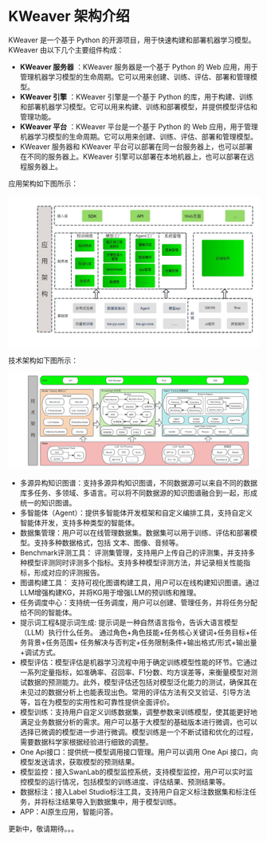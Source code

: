 # KWeaver 架构介绍

KWeaver 是一个基于 Python 的开源项目，用于快速构建和部署机器学习模型。KWeaver 由以下几个主要组件构成：

- **KWeaver 服务器** ：KWeaver 服务器是一个基于 Python 的 Web 应用，用于管理机器学习模型的生命周期。它可以用来创建、训练、评估、部署和管理模型。
- **KWeaver 引擎** ：KWeaver 引擎是一个基于 Python 的库，用于构建、训练和部署机器学习模型。它可以用来构建、训练和部署模型，并提供模型评估和管理功能。
- **KWeaver 平台** ：KWeaver 平台是一个基于 Python 的 Web 应用，用于管理机器学习模型的生命周期。它可以用来创建、训练、评估、部署和管理模型。
- KWeaver 服务器和 KWeaver 平台可以部署在同一台服务器上，也可以部署在不同的服务器上。KWeaver 引擎可以部署在本地机器上，也可以部署在远程服务器上。


应用架构如下图所示：

![KWeaver 应用架构图](../../images/yyjgt.jpg)

技术架构如下图所示：

![KWeaver 技术架构图](../../images/jsjgt.jpg)



- 多源异构知识图谱：支持多源异构知识图谱，不同数据源可以来自不同的数据库多任务、多领域、多语言。可以将不同数据源的知识图谱融合到一起，形成统一的知识图谱。
- 多智能体（Agent）：提供多智能体开发框架和自定义编排工具，支持自定义智能体开发，支持多种类型的智能体。
- 数据集管理：用户可以在线管理数据集。数据集可以用于训练、评估和部署模型。支持多种数据格式，包括 文本、图像、音频等。
- Benchmark评测工具： 评测集管理，支持用户上传自己的评测集，并支持多种模型评测同时评测多个指标。支持多种模型评测方法，并记录相关性能指标，形成对应的评测报告。
- 图谱构建工具： 支持可视化图谱构建工具，用户可以在线构建知识图谱。通过LLM增强构建KG，并将KG用于增强LLM的预训练和推理。
- 任务调度中心：支持统一任务调度，用户可以创建、管理任务，并将任务分配给不同的智能体。
- 提示词工程&提示词生成: 提示词是一种自然语言指令，告诉大语言模型（LLM）执行什么任务。 通过角色+角色技能+任务核心关键词+任务目标+任务背景+任务范围+ 任务解决与否判定+任务限制条件+输出格式/形式+输出量+调试方式。
- 模型评估：模型评估是机器学习流程中用于确定训练模型性能的环节。它通过一系列定量指标，如准确率、召回率、F1分数、均方误差等，来衡量模型对测试数据的预测能力。此外，模型评估还包括对模型泛化能力的测试，确保其在未见过的数据分析上也能表现出色。常用的评估方法有交叉验证、引导方法等，旨在为模型的实用性和可靠性提供全面评价。
- 模型训练：支持用户自定义训练数据集，调整参数来训练模型，使其能更好地满足业务数据分析的需求。用户可以基于大模型的基础版本进行微调，也可以选择已微调的模型进一步进行微调。模型训练是一个不断试错和优化的过程，需要数据科学家根据经验进行细致的调整。
- One Api接口：提供统一模型调用接口管理。用户可以调用 One Api 接口，向模型发送请求，获取模型的预测结果。
- 模型监控：接入SwanLab的模型监控系统，支持模型监控，用户可以实时监控模型的运行情况，包括模型的训练进度、评估结果、预测结果等。
- 数据标注：接入Label Studio标注工具，支持用户自定义标注数据集和标注任务，并将标注结果导入到数据集中，用于模型训练。
- APP：AI原生应用，智能问答。



更新中，敬请期待。。。

